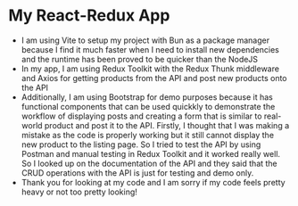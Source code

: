 # My React-Redux App

- I am using Vite to setup my project with Bun as a package manager because I find it much faster when I need to install new dependencies and the runtime has been proved to be quicker than the NodeJS
- In my app, I am using Redux Toolkit with the Redux Thunk middleware and Axios for getting products from the API and post new products onto the API
- Additionally, I am using Bootstrap for demo purposes because it has functional components that can be used quickkly to demonstrate the workflow of displaying posts and creating a form that is similar to real-world product and post it to the API. Firstly, I thought that I was making a mistake as the code is properly working but it still cannot display the new product to the listing page. So I tried to test the API by using Postman and manual testing in Redux Toolkit and it worked really well. So I looked up on the documentation of the API and they said that the CRUD operations with the API is just for testing and demo only. 
- Thank you for looking at my code and I am sorry if my code feels pretty heavy or not too pretty looking!
